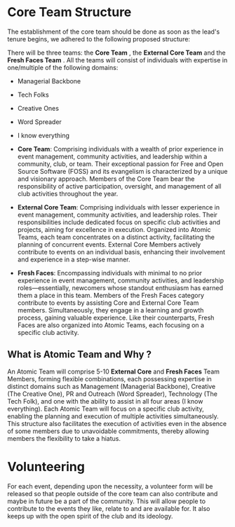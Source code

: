 # Core Team Structure
The establishment of the core team should be done as soon as the lead's tenure begins, we adhered to the following proposed structure:

There will be three teams: the **Core Team** , the **External Core Team** and the **Fresh Faces Team** . All the teams will consist of individuals with expertise in one/multiple of the following domains:

- Managerial Backbone
- Tech Folks
- Creative Ones
- Word Spreader
- I know everything

- **Core Team**: Comprising individuals with a wealth of prior experience in event management, community activities, and leadership within a community, club, or team. Their exceptional passion for Free and Open Source Software (FOSS) and its evangelism is characterized by a unique and visionary approach. Members of the Core Team bear the responsibility of active participation, oversight, and management of all club activities throughout the year.

- **External Core Team**: Comprising individuals with lesser experience in event management, community activities, and leadership roles. Their responsibilities include dedicated focus on specific club activities and projects, aiming for excellence in execution. Organized into Atomic Teams, each team concentrates on a distinct activity, facilitating the planning of concurrent events. External Core Members actively contribute to events on an individual basis, enhancing their involvement and experience in a step-wise manner.

- **Fresh Faces**: Encompassing individuals with minimal to no prior experience in event management, community activities, and leadership roles—essentially, newcomers whose standout enthusiasm has earned them a place in this team. Members of the Fresh Faces category contribute to events by assisting Core and External Core Team members. Simultaneously, they engage in a learning and growth process, gaining valuable experience. Like their counterparts, Fresh Faces are also organized into Atomic Teams, each focusing on a specific club activity.

## What is Atomic Team and Why ?
An Atomic Team will comprise 5-10 **External Core** and **Fresh Faces** Team Members, forming flexible combinations, each possessing expertise in distinct domains such as Management (Managerial Backbone), Creative (The Creative One), PR and Outreach (Word Spreader), Technology (The Tech Folk), and one with the ability to assist in all four areas (I know everything). Each Atomic Team will focus on a specific club activity, enabling the planning and execution of multiple activities simultaneously. This structure also facilitates the execution of activities even in the absence of some members due to unavoidable commitments, thereby allowing members the flexibility to take a hiatus. 

# Volunteering
For each event, depending upon the necessity, a volunteer form will be released so that people outside of the core team can also contribute and maybe in future be a part of the community.
This will allow people to contribute to the events they like, relate to and are available for. It also keeps up with the open spirit of the club and its ideology.
